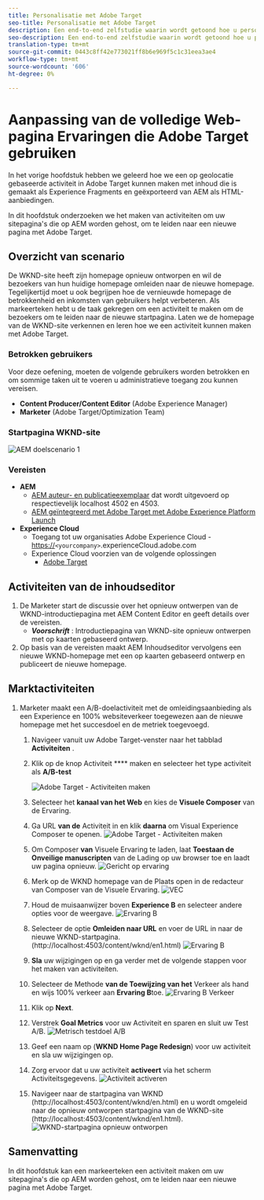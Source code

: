 ```yaml
---
title: Personalisatie met Adobe Target
seo-title: Personalisatie met Adobe Target
description: Een end-to-end zelfstudie waarin wordt getoond hoe u persoonlijke ervaringen kunt creëren en leveren met Adobe Target.
seo-description: Een end-to-end zelfstudie waarin wordt getoond hoe u persoonlijke ervaringen kunt creëren en leveren met Adobe Target.
translation-type: tm+mt
source-git-commit: 0443c8ff42e773021ff8b6e969f5c1c31eea3ae4
workflow-type: tm+mt
source-wordcount: '606'
ht-degree: 0%

---
```



# Aanpassing van de volledige Web-pagina Ervaringen die Adobe Target gebruiken

In het vorige hoofdstuk hebben we geleerd hoe we een op geolocatie gebaseerde activiteit in Adobe Target kunnen maken met inhoud die is gemaakt als Experience Fragments en geëxporteerd van AEM als HTML-aanbiedingen.

In dit hoofdstuk onderzoeken we het maken van activiteiten om uw sitepagina&#39;s die op AEM worden gehost, om te leiden naar een nieuwe pagina met Adobe Target.

## Overzicht van scenario

De WKND-site heeft zijn homepage opnieuw ontworpen en wil de bezoekers van hun huidige homepage omleiden naar de nieuwe homepage. Tegelijkertijd moet u ook begrijpen hoe de vernieuwde homepage de betrokkenheid en inkomsten van gebruikers helpt verbeteren. Als markeerteken hebt u de taak gekregen om een activiteit te maken om de bezoekers om te leiden naar de nieuwe startpagina. Laten we de homepage van de WKND-site verkennen en leren hoe we een activiteit kunnen maken met Adobe Target.

### Betrokken gebruikers

Voor deze oefening, moeten de volgende gebruikers worden betrokken en om sommige taken uit te voeren u administratieve toegang zou kunnen vereisen.

* **Content Producer/Content Editor** (Adobe Experience Manager)
* **Marketer** (Adobe Target/Optimization Team)

### Startpagina WKND-site

![AEM doelscenario 1](assets/personalization-use-case-2/aem-target-use-case-2.png)

### Vereisten

* **AEM**
   * [AEM auteur- en publicatieexemplaar](./implementation.md#getting-aem) dat wordt uitgevoerd op respectievelijk localhost 4502 en 4503.
   * [AEM geïntegreerd met Adobe Target met Adobe Experience Platform Launch](./using-launch-adobe-io.md#aem-target-using-launch-by-adobe)
* **Experience Cloud**
   * Toegang tot uw organisaties Adobe Experience Cloud - <https://>`<yourcompany>`.experienceCloud.adobe.com
   * Experience Cloud voorzien van de volgende oplossingen
      * [Adobe Target](https://experiencecloud.adobe.com)

## Activiteiten van de inhoudseditor

1. De Marketer start de discussie over het opnieuw ontwerpen van de WKND-introductiepagina met AEM Content Editor en geeft details over de vereisten.
   * ***Voorschrift*** : Introductiepagina van WKND-site opnieuw ontwerpen met op kaarten gebaseerd ontwerp.
2. Op basis van de vereisten maakt AEM Inhoudseditor vervolgens een nieuwe WKND-homepage met een op kaarten gebaseerd ontwerp en publiceert de nieuwe homepage.

## Marktactiviteiten

1. Marketer maakt een A/B-doelactiviteit met de omleidingsaanbieding als een Experience en 100% websiteverkeer toegewezen aan de nieuwe homepage met het succesdoel en de metriek toegevoegd.
   1. Navigeer vanuit uw Adobe Target-venster naar het tabblad **Activiteiten** .
   2. Klik op de knop Activiteit **** maken en selecteer het type activiteit als **A/B-test**

      ![Adobe Target - Activiteiten maken](assets/personalization-use-case-2/create-ab-activity.png)
   3. Selecteer het **kanaal van het Web** en kies de **Visuele Composer** van de Ervaring.
   4. Ga URL **van de** Activiteit in en klik **daarna** om Visual Experience Composer te openen.
      ![Adobe Target - Activiteiten maken](assets/personalization-use-case-2/create-activity-ab-name.png)
   5. Om Composer **van** Visuele Ervaring te laden, laat **Toestaan de Onveilige manuscripten** van de Lading op uw browser toe en laadt uw pagina opnieuw.
      ![Gericht op ervaring](assets/personalization-use-case-1/load-unsafe-scripts.png)
   6. Merk op de WKND homepage van de Plaats open in de redacteur van Composer van de Visuele Ervaring.
      ![VEC](assets/personalization-use-case-2/vec.png)
   7. Houd de muisaanwijzer boven **Experience B** en selecteer andere opties voor de weergave.
      ![Ervaring B](assets/personalization-use-case-2/redirect-url.png)
   8. Selecteer de optie **Omleiden naar URL** en voer de URL in naar de nieuwe WKND-startpagina. (http://localhost:4503/content/wknd/en1.html)
      ![Ervaring B](assets/personalization-use-case-2/redirect-url-2.png)
   9. **Sla** uw wijzigingen op en ga verder met de volgende stappen voor het maken van activiteiten.
   10. Selecteer de Methode **van de Toewijzing van het** Verkeer als hand en wijs 100% verkeer aan **Ervaring B**toe.
      ![Ervaring B Verkeer](assets/personalization-use-case-2/traffic.png)
   11. Klik op **Next**.
   12. Verstrek **Goal Metrics** voor uw Activiteit en sparen en sluit uw Test A/B.
      ![Metrisch testdoel A/B](assets/personalization-use-case-2/goal-metric.png)
   13. Geef een naam op (**WKND Home Page Redesign**) voor uw activiteit en sla uw wijzigingen op.
   14. Zorg ervoor dat u uw activiteit **activeert** via het scherm Activiteitsgegevens.
      ![Activiteit activeren](assets/personalization-use-case-2/ab-activate.png)
   15. Navigeer naar de startpagina van WKND (http://localhost:4503/content/wknd/en.html) en u wordt omgeleid naar de opnieuw ontworpen startpagina van de WKND-site (http://localhost:4503/content/wknd/en1.html).
      ![WKND-startpagina opnieuw ontworpen](assets/personalization-use-case-2/WKND-home-page-redesign.png)

## Samenvatting

In dit hoofdstuk kan een markeerteken een activiteit maken om uw sitepagina&#39;s die op AEM worden gehost, om te leiden naar een nieuwe pagina met Adobe Target.
